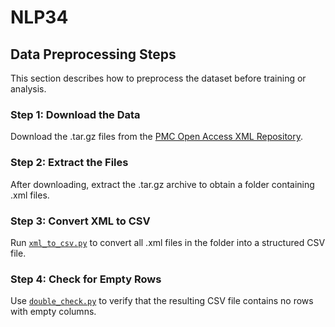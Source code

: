# NLP34

## Data Preprocessing Steps

This section describes how to preprocess the dataset before training or analysis.

### Step 1: Download the Data
Download the .tar.gz files from the [PMC Open Access XML Repository](https://ftp.ncbi.nlm.nih.gov/pub/pmc/oa_bulk/oa_comm/xml/).

### Step 2: Extract the Files
After downloading, extract the .tar.gz archive to obtain a folder containing .xml files.

### Step 3: Convert XML to CSV
Run [`xml_to_csv.py`](https://github.com/Fenneko0822/NLP34/blob/main/xml_to_csv.py) to convert all .xml files in the folder into a structured CSV file.

### Step 4: Check for Empty Rows
Use [`double_check.py`](https://github.com/Fenneko0822/NLP34/blob/main/double_check.py) to verify that the resulting CSV file contains no rows with empty columns.
